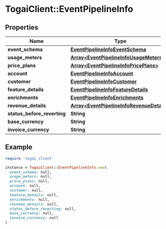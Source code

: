# TogaiClient::EventPipelineInfo

## Properties

| Name | Type | Description | Notes |
| ---- | ---- | ----------- | ----- |
| **event_schema** | [**EventPipelineInfoEventSchema**](EventPipelineInfoEventSchema.md) |  | [optional] |
| **usage_meters** | [**Array&lt;EventPipelineInfoUsageMeters&gt;**](EventPipelineInfoUsageMeters.md) |  | [optional] |
| **price_plans** | [**Array&lt;EventPipelineInfoPricePlans&gt;**](EventPipelineInfoPricePlans.md) |  | [optional] |
| **account** | [**EventPipelineInfoAccount**](EventPipelineInfoAccount.md) |  | [optional] |
| **customer** | [**EventPipelineInfoCustomer**](EventPipelineInfoCustomer.md) |  | [optional] |
| **feature_details** | [**EventPipelineInfoFeatureDetails**](EventPipelineInfoFeatureDetails.md) |  | [optional] |
| **enrichments** | [**EventPipelineInfoEnrichments**](EventPipelineInfoEnrichments.md) |  | [optional] |
| **revenue_details** | [**Array&lt;EventPipelineInfoRevenueDetails&gt;**](EventPipelineInfoRevenueDetails.md) |  | [optional] |
| **status_before_reverting** | **String** |  | [optional] |
| **base_currency** | **String** |  | [optional] |
| **invoice_currency** | **String** |  | [optional] |

## Example

```ruby
require 'togai_client'

instance = TogaiClient::EventPipelineInfo.new(
  event_schema: null,
  usage_meters: null,
  price_plans: null,
  account: null,
  customer: null,
  feature_details: null,
  enrichments: null,
  revenue_details: null,
  status_before_reverting: null,
  base_currency: null,
  invoice_currency: null
)
```

